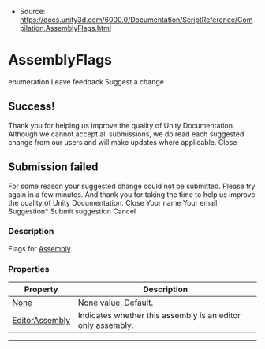 * Source: https://docs.unity3d.com/6000.0/Documentation/ScriptReference/Compilation.AssemblyFlags.html

# AssemblyFlags
enumeration
Leave feedback
Suggest a change
## Success!
Thank you for helping us improve the quality of Unity Documentation. Although we cannot accept all submissions, we do read each suggested change from our users and will make updates where applicable.
Close
## Submission failed
For some reason your suggested change could not be submitted. Please <a>try again</a> in a few minutes. And thank you for taking the time to help us improve the quality of Unity Documentation.
Close
Your name Your email Suggestion* Submit suggestion
Cancel
### Description
Flags for [Assembly](https://docs.unity3d.com/6000.0/Documentation/ScriptReference/Compilation.Assembly.html).
### Properties
Property | Description  
---|---  
[None](https://docs.unity3d.com/6000.0/Documentation/ScriptReference/Compilation.AssemblyFlags.None.html) | None value. Default.  
[EditorAssembly](https://docs.unity3d.com/6000.0/Documentation/ScriptReference/Compilation.AssemblyFlags.EditorAssembly.html) | Indicates whether this assembly is an editor only assembly.  
* * *
